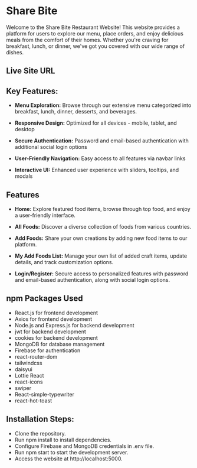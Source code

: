 # Share Bite

Welcome to the Share Bite Restaurant Website! This website provides a platform for users to explore our menu, place orders, and enjoy delicious meals from the comfort of their homes. Whether you're craving for breakfast, lunch, or dinner, we've got you covered with our wide range of dishes.

## Live Site URL



## Key Features:

- **Menu Exploration:** Browse through our extensive menu categorized into breakfast, lunch, dinner, desserts, and beverages.

- **Responsive Design:** Optimized for all devices - mobile, tablet, and desktop

- **Secure Authentication:** Password and email-based authentication with additional social login options

- **User-Friendly Navigation:** Easy access to all features via navbar links

- **Interactive UI:** Enhanced user experience with sliders, tooltips, and modals

## Features

- **Home:** Explore featured food items, browse through top food, and enjoy a user-friendly interface.

- **All Foods:** Discover a diverse collection of foods from various countries.

- **Add Foods:** Share your own creations by adding new food items to our platform.

- **My Add Foods List:** Manage your own list of added craft items, update details, and track customization options.

- **Login/Register:** Secure access to personalized features with password and email-based authentication, along with social login options.

## npm Packages Used

- React.js for frontend development
- Axios for frontend development
- Node.js and Express.js for backend development
- jwt for backend development
- cookies for backend development
- MongoDB for database management
- Firebase for authentication
- react-router-dom
- tailwindcss
- daisyui
- Lottie React
- react-icons
- swiper
- React-simple-typewriter
- react-hot-toast

## Installation Steps:

- Clone the repository.
- Run npm install to install dependencies.
- Configure Firebase and MongoDB credentials in .env file.
- Run npm start to start the development server.
- Access the website at http://localhost:5000.

